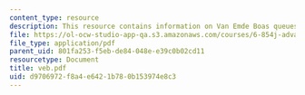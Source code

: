 ```yaml
---
content_type: resource
description: This resource contains information on Van Emde Boas queues.
file: https://ol-ocw-studio-app-qa.s3.amazonaws.com/courses/6-854j-advanced-algorithms-fall-2005/d9706972f8a4e6421b780b153974e8c3_veb.pdf
file_type: application/pdf
parent_uid: 801fa253-f5eb-de84-048e-e39c0b02cd11
resourcetype: Document
title: veb.pdf
uid: d9706972-f8a4-e642-1b78-0b153974e8c3
---
```

